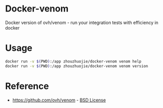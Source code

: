 # Docker-venom
Docker version of ovh/venom - run your integration tests with efficiency in docker 

# Usage
```bash
docker run -v $(PWD):/app zhouzhuojie/docker-venom venom help
docker run -v $(PWD):/app zhouzhuojie/docker-venom venom version
```

# Reference
- https://github.com/ovh/venom - [BSD License](https://github.com/ovh/venom/blob/master/LICENSE)
